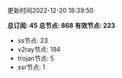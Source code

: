 更新时间2022-12-20 18:39:50

**总订阅: 45**
**总节点: 868**
**有效节点: 223**
- ss节点: 23
- v2ray节点: 194
- trojan节点: 5
- ssr节点: 1
